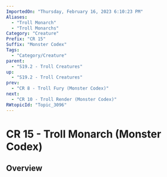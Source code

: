 ```yaml
---
ImportedOn: "Thursday, February 16, 2023 6:10:23 PM"
Aliases:
  - "Troll Monarch"
  - "Troll Monarchs"
Category: "Creature"
Prefix: "CR 15"
Suffix: "Monster Codex"
Tags:
  - "Category/Creature"
parent:
  - "S19.2 - Troll Creatures"
up:
  - "S19.2 - Troll Creatures"
prev:
  - "CR 8 - Troll Fury (Monster Codex)"
next:
  - "CR 10 - Troll Render (Monster Codex)"
RWtopicId: "Topic_3096"
---
```

# CR 15 - Troll Monarch (Monster Codex)
## Overview

